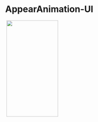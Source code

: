 # AppearAnimation-UI

<img src="https://tefumaru.com/wp-content/uploads/2020/12/6200790eb418abde789cf7a0b9c4c24d-1280x720.png" data-lazy-type="image" data-lazy-src="https://tefumaru.com/wp-content/uploads/2020/12/6200790eb418abde789cf7a0b9c4c24d-1280x720.png" class="lazy attachment-large_size size-large_size wp-post-image lazy-loaded" alt="" data-lazy-srcset="https://tefumaru.com/wp-content/uploads/2020/12/6200790eb418abde789cf7a0b9c4c24d-1280x720.png 1280w, https://tefumaru.com/wp-content/uploads/2020/12/6200790eb418abde789cf7a0b9c4c24d-320x180.png 320w, https://tefumaru.com/wp-content/uploads/2020/12/6200790eb418abde789cf7a0b9c4c24d-640x360.png 640w" data-lazy-sizes="(max-width: 1280px) 100vw, 1280px" srcset="https://tefumaru.com/wp-content/uploads/2020/12/6200790eb418abde789cf7a0b9c4c24d-1280x720.png 1280w, https://tefumaru.com/wp-content/uploads/2020/12/6200790eb418abde789cf7a0b9c4c24d-320x180.png 320w, https://tefumaru.com/wp-content/uploads/2020/12/6200790eb418abde789cf7a0b9c4c24d-640x360.png 640w" sizes="(max-width: 1280px) 100vw, 1280px">

<img class="lazy alignnone wp-image-2579 lazy-loaded" src="http://tefumaru.com/wp-content/uploads/2020/12/appear_animation.gif" data-lazy-type="image" data-lazy-src="http://tefumaru.com/wp-content/uploads/2020/12/appear_animation.gif" alt="" width="165" height="308">
